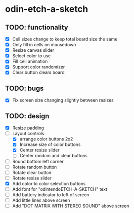 # odin-etch-a-sketch

## TODO: functionality
- [x] Cell sizes change to keep total board size the same
- [x] Only fill in cells on mousedown
- [x] Resize canvas slider
- [x] Select color to use 
- [x] Fill cell animation
- [x] Support color randomizer
- [x] Clear button clears board

## TODO: bugs
- [x] Fix screen size changing slightly between resizes

## TODO: design
- [x] Resize padding
- [ ] Layout controls
    - [x] arrange color buttons 2x2
    - [x] Increase size of color buttons
    - [x] Center resize slider
    - [ ] Center random and clear buttons
- [ ] Round bottom left corner
- [ ] Rotate random button
- [ ] Rotate clear button
- [ ] Rotate resize slider
- [x] Add color to color selection buttons
- [ ] Add font for "odintendoETCH-A-SKETCH" text
- [ ] Add battery indicator to left of screen
- [ ] Add little lines above screen
- [ ] Add "DOT MATRIX WITH STEREO SOUND" above screen